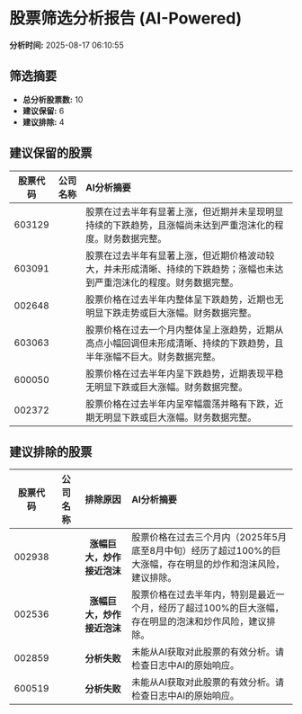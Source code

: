 # 股票筛选分析报告 (AI-Powered)

**分析时间:** 2025-08-17 06:10:55

## 筛选摘要

- **总分析股票数:** 10
- **建议保留:** 6
- **建议排除:** 4

## 建议保留的股票

| 股票代码 | 公司名称 | AI分析摘要 |
|:---:|:---:|:---|
| 603129 |  | 股票在过去半年有显著上涨，但近期并未呈现明显持续的下跌趋势，且涨幅尚未达到严重泡沫化的程度。财务数据完整。 |
| 603091 |  | 股票在过去半年有显著上涨，但近期价格波动较大，并未形成清晰、持续的下跌趋势；涨幅也未达到严重泡沫化的程度。财务数据完整。 |
| 002648 |  | 股票价格在过去半年内整体呈下跌趋势，近期也无明显下跌走势或巨大涨幅。财务数据完整。 |
| 603063 |  | 股票价格在过去一个月内整体呈上涨趋势，近期从高点小幅回调但未形成清晰、持续的下跌趋势，且半年涨幅不巨大。财务数据完整。 |
| 600050 |  | 股票价格在过去半年内呈下跌趋势，近期表现平稳无明显下跌或巨大涨幅。财务数据完整。 |
| 002372 |  | 股票价格在过去半年内呈窄幅震荡并略有下跌，近期无明显下跌或巨大涨幅。财务数据完整。 |

## 建议排除的股票

| 股票代码 | 公司名称 | 排除原因 | AI分析摘要 |
|:---:|:---:|:---:|:---|
| 002938 |  | **涨幅巨大，炒作接近泡沫** | 股票价格在过去三个月内（2025年5月底至8月中旬）经历了超过100%的巨大涨幅，存在明显的炒作和泡沫风险，建议排除。 |
| 002536 |  | **涨幅巨大，炒作接近泡沫** | 股票价格在过去半年内，特别是最近一个月，经历了超过100%的巨大涨幅，存在明显的泡沫和炒作风险，建议排除。 |
| 002859 |  | **分析失败** | 未能从AI获取对此股票的有效分析。请检查日志中AI的原始响应。 |
| 600519 |  | **分析失败** | 未能从AI获取对此股票的有效分析。请检查日志中AI的原始响应。 |
